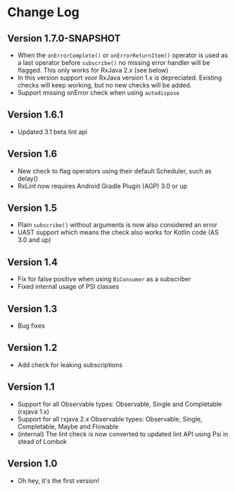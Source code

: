 Change Log
==========

Version 1.7.0-SNAPSHOT
----------------------
* When the `onErrorComplete()` or `onErrorReturnItem()` operator is used as a last operator before `subscribe()` no missing error handler will be flagged.
This only works for RxJava 2.x (see below)
* In this version support voor RxJava version 1.x is depreciated. Existing checks will keep working, but no new checks will be added.
* Support missing onError check when using `autodispose`

Version 1.6.1
-----------
* Updated 3.1 beta lint api

Version 1.6
-----------
* New check to flag operators using their default Scheduler, such as delay()
* RxLint now requires Android Gradle Plugin (AGP) 3.0 or up

Version 1.5
-----------
* Plain `subscribe()` without arguments is now also considered an error
* UAST support which means the check also works for Kotlin code (AS 3.0 and up)

Version 1.4
-----------
* Fix for false positive when using `BiConsumer` as a subscriber
* Fixed internal usage of PSI classes

Version 1.3
-----------
* Bug fixes

Version 1.2
-----------
* Add check for leaking subscriptions

Version 1.1
-------------
* Support for all Observable types: Observable, Single and Completable (rxjava 1.x)
* Support for all rxjava 2.x Observable types: Observable, Single, Completable, Maybe and Flowable
* (internal) The lint check is now converted to updated lint API using Psi in stead of Lombok

Version 1.0
-----------
* Oh hey, it's the first version!